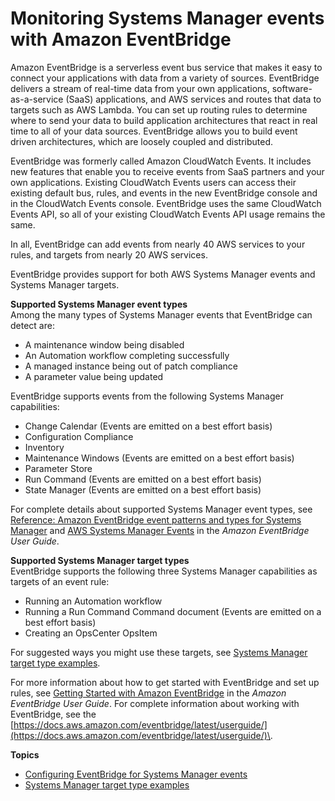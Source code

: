 # Monitoring Systems Manager events with Amazon EventBridge<a name="monitoring-eventbridge-events"></a>

Amazon EventBridge is a serverless event bus service that makes it easy to connect your applications with data from a variety of sources\. EventBridge delivers a stream of real\-time data from your own applications, software\-as\-a\-service \(SaaS\) applications, and AWS services and routes that data to targets such as AWS Lambda\. You can set up routing rules to determine where to send your data to build application architectures that react in real time to all of your data sources\. EventBridge allows you to build event driven architectures, which are loosely coupled and distributed\.

EventBridge was formerly called Amazon CloudWatch Events\. It includes new features that enable you to receive events from SaaS partners and your own applications\. Existing CloudWatch Events users can access their existing default bus, rules, and events in the new EventBridge console and in the CloudWatch Events console\. EventBridge uses the same CloudWatch Events API, so all of your existing CloudWatch Events API usage remains the same\. 

In all, EventBridge can add events from nearly 40 AWS services to your rules, and targets from nearly 20 AWS services\.

EventBridge provides support for both AWS Systems Manager events and Systems Manager targets\. 

**Supported Systems Manager event types**  
Among the many types of Systems Manager events that EventBridge can detect are: 
+ A maintenance window being disabled
+ An Automation workflow completing successfully
+ A managed instance being out of patch compliance
+ A parameter value being updated

EventBridge supports events from the following Systems Manager capabilities:
+  Change Calendar \(Events are emitted on a best effort basis\)
+ Configuration Compliance
+ Inventory
+ Maintenance Windows \(Events are emitted on a best effort basis\)
+ Parameter Store
+ Run Command \(Events are emitted on a best effort basis\)
+ State Manager \(Events are emitted on a best effort basis\)

For complete details about supported Systems Manager event types, see [Reference: Amazon EventBridge event patterns and types for Systems Manager](reference-eventbridge-events.md) and [AWS Systems Manager Events](https://docs.aws.amazon.com/eventbridge/latest/userguide/event-types.html#ssm-event-types) in the *Amazon EventBridge User Guide*\.

**Supported Systems Manager target types**  
EventBridge supports the following three Systems Manager capabilities as targets of an event rule:
+ Running an Automation workflow
+ Running a Run Command Command document \(Events are emitted on a best effort basis\)
+ Creating an OpsCenter OpsItem

For suggested ways you might use these targets, see [Systems Manager target type examples](monitoring-systems-manager-targets.md)\.

For more information about how to get started with EventBridge and set up rules, see [Getting Started with Amazon EventBridge](https://docs.aws.amazon.com/eventbridge/latest/userguide/eventbridge-getting-set-up.html) in the *Amazon EventBridge User Guide*\. For complete information about working with EventBridge, see the [https://docs.aws.amazon.com/eventbridge/latest/userguide/](https://docs.aws.amazon.com/eventbridge/latest/userguide/)\.

**Topics**
+ [Configuring EventBridge for Systems Manager events](monitoring-systems-manager-events.md)
+ [Systems Manager target type examples](monitoring-systems-manager-targets.md)